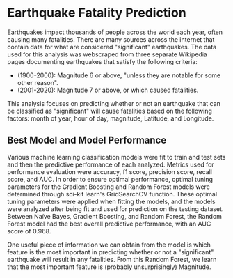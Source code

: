 # Earthquake Fatality Prediction

Earthquakes impact thousands of people across the world each year, often causing many fatalities. There are many sources across the internet that contain data for what are considered "significant" earthquakes. The data used for this analysis was webscraped from three separate Wikipedia pages documenting earthquakes that satisfy the following criteria:

  - (1900-2000): Magnitude 6 or above, "unless they are notable for some other reason".
  - (2001-2020): Magnitude 7 or above, or which caused fatalities.
 
 
This analysis focuses on predicting whether or not an earthquake that can be classified as "significant" will cause fatalities based on the following factors: month of year, hour of day, magnitude, Latitude, and Longitude.

## Best Model and Model Performance
Various machine learning classification models were fit to train and test sets and then the predictive performance of each analyzed. Metrics used for performance evaluation were accuracy, f1 score, precision score, recall score, and AUC. In order to ensure optimal performance, optimal tuning parameters for the Gradient Boosting and Random Forest models were determined through sci-kit learn's GridSearchCV function. These optimal tuning parameters were applied when fitting the models, and the models were analyzed after being fit and used for prediction on the testing dataset. Between Naïve Bayes, Gradient Boosting, and Random Forest, the Random Forest model had the best overall predictive performance, with an AUC score of 0.968.

One useful piece of information we can obtain from the model is which feature is the most important in predicting whether or not a "significant" earthquake will result in any fatalities. From this Random Forest, we learn that the most important feature is (probably unsurprisingly) Magnitude.
